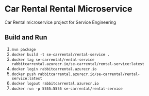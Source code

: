 # Car Rental Rental Microservice

Car Rental microservice project for Service Engineering

## Build and Run 

1. `mvn package`
2. `docker build -t se-carrental/rental-service .`
3. `docker tag se-carrental/rental-service rabbitcarrental.azurecr.io/se-carrental/rental-service:latest`
4. `docker login rabbitcarrental.azurecr.io`
5. `docker push rabbitcarrental.azurecr.io/se-carrental/rental-service:latest`
6. `docker logout rabbitcarrental.azurecr.io`
7. `docker run -p 5555:5555 se-carrental/rental-service`

